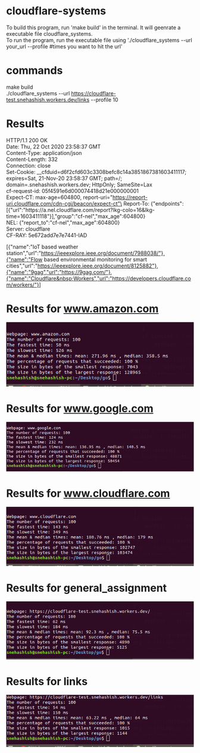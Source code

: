 # cloudflare-systems
To build this program, run 'make build' in the terminal. It will geenrate a executable file cloudflare_systems.\
To run the program, run the executable file using './cloudflare_systems --url your_url --profile #times you want to hit the url'

# commands
make build\
./cloudflare_systems --url https://cloudflare-test.snehashish.workers.dev/links --profile 10

# Results
HTTP/1.1 200 OK\
Date: Thu, 22 Oct 2020 23:58:37 GMT\
Content-Type: application/json\
Content-Length: 332\
Connection: close\
Set-Cookie: __cfduid=d6f2cfd603c3308befc8c14a3851867381603411117; expires=Sat, 21-Nov-20 23:58:37 GMT; path=/; domain=.snehashish.workers.dev; HttpOnly; SameSite=Lax\
cf-request-id: 05f4591e6d000074418d21e000000001\
Expect-CT: max-age=604800, report-uri="https://report-uri.cloudflare.com/cdn-cgi/beacon/expect-ct"\
Report-To: {"endpoints":[{"url":"https:\/\/a.nel.cloudflare.com\/report?lkg-colo=16&lkg-time=1603411118"}],"group":"cf-nel","max_age":604800}\
NEL: {"report_to":"cf-nel","max_age":604800}\
Server: cloudflare\
CF-RAY: 5e672add7e7e7441-IAD

[{"name":"IoT based weather station","url":"https://ieeexplore.ieee.org/document/7988038/"},{"name":"Flow based environmental monitoring for smart cities","url":"https://ieeexplore.ieee.org/document/8125882"},{"name":"9gag","url":"https://9gag.com/"},{"name":"Cloudflare&nbsp;Workers","url":"https://developers.cloudflare.com/workers/"}]

# Results for www.amazon.com
<img src="https://github.com/sneh0304/cloudflare-systems/blob/main/amazon.png"/>

# Results for www.google.com
<img src="https://github.com/sneh0304/cloudflare-systems/blob/main/google.png"/>

# Results for www.cloudflare.com
<img src="https://github.com/sneh0304/cloudflare-systems/blob/main/cloudflare.png"/>

# Results for general_assignment
<img src="https://github.com/sneh0304/cloudflare-systems/blob/main/cloudflare-test.snehashish.workers.dev.png"/>

# Results for links
<img src="https://github.com/sneh0304/cloudflare-systems/blob/main/links.png"/>
